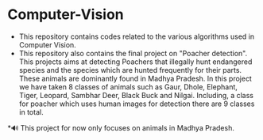 # Computer-Vision
* This repository contains codes related to the various algorithms used in Computer Vision.
* This repository also contains the final project on "Poacher detection". This projects aims at detecting Poachers that illegally hunt endangered species and the species which are hunted frequently for their parts. These animals are dominantly found in Madhya Pradesh. In this project we have taken 8 classes of animals such as Gaur, Dhole, Elephant, Tiger, Leopard, Sambhar Deer, Black Buck and Nilgai. Including, a class for poacher which uses human images for detection there are 9 classes in total.

*🔊 This project for now only focuses on animals in Madhya Pradesh.
